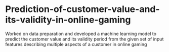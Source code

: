 # Prediction-of-customer-value-and-its-validity-in-online-gaming
Worked on data preparation and developed a machine learning model to predict the customer value and its validity period from the given set of input features describing multiple aspects of a customer in online gaming
